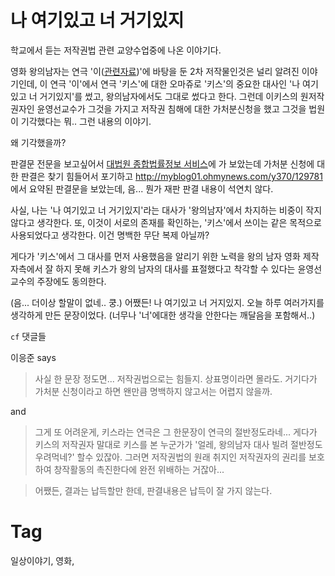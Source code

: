 나 여기있고 너 거기있지
==================

학교에서 듣는 저작권법 관련 교양수업중에 나온 이야기다.

영화 왕의남자는 연극 '이([관련자료](http://ko.wikipedia.org/wiki/%EC%9D%B4_%28%EC%97%B0%EA%B7%B9%29))'에 바탕을 둔 2차 저작물인것은 널리 알려진 이야기인데, 이 연극 '이'에서 연극 '키스'에 대한 오마쥬로 '키스'의 중요한 대사인 '나 여기있고 너 거기있지'를 썼고, 왕의남자에서도 그대로 썼다고 한다. 그런데 이키스의 원저작권자인 윤영선교수가 그것을 가지고 저작권 침해에 대한 가처분신청을 했고 그것을 법원이 기각했다는 뭐.. 그런 내용의 이야기.

왜 기각했을까?

판결문 전문을 보고싶어서 [대법원 종합법률정보 서비스](http://glaw.scourt.go.kr/jbsonw/jbson.do)에 가 보았는데 가처분 신청에 대한 판결은 찾기 힘들어서 포기하고 http://myblog01.ohmynews.com/y370/129781 에서 요약된 판결문을 보았는데, 음... 뭔가 재판 판결 내용이 석연치 않다.

사실, 나는 '나 여기있고 너 거기있지'라는 대사가 '왕의남자'에서 차지하는 비중이 작지 않다고 생각한다. 또, 이것이 서로의 존재를 확인하는, '키스'에서 쓰이는 같은 목적으로 사용되었다고 생각한다. 이건 명백한 무단 복제 아닐까?

게다가 '키스'에서 그 대사를 먼저 사용했음을 알리기 위한 노력을 왕의 남자 영화 제작자측에서 잘 하지 못해 키스가 왕의 남자의 대사를 표절했다고 착각할 수 있다는 윤영선 교수의 주장에도 동의한다.

(음... 더이상 할말이 없네.. 쿵.) 어쨌든! 나 여기있고 너 거지있지. 오늘 하루 여러가지를 생각하게 만든 문장이었다. (너무나 '너'에대한 생각을 안한다는 깨달음을 포함해서..)

```cf``` 댓글들

이응준 says

> 사실 한 문장 정도면... 저작권법으로는 힘들지. 상표명이라면 몰라도. 거기다가 가처분 신청이라고 하면 왠만큼 명백하지 않고서는 어렵지 않을까.

and

> 그게 또 어려운게, 키스라는 연극은 그 한문장이 연극의 절반정도라네... 게다가 키스의 저작권자 말대로 키스를 본 누군가가 '얼레, 왕의남자 대사 빌려 절반정도 우려먹네?' 할수 있잖아. 그러면 저작권법의 원래 취지인 저작권자의 권리를 보호하여 창작활동의 촉진한다에 완전 위배하는 거잖아...

> 어쨌든, 결과는 납득할만 한데, 판결내용은 납득이 잘 가지 않는다.

Tag
====
일상이야기, 영화,